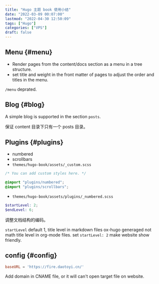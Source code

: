 ```yaml
---
title: "Hugo 主题 book 使用小结"
date: "2022-03-09 00:07:00"
lastmod: "2022-04-30 12:50:09"
tags: ["Hugo"]
categories: ["VPS"]
draft: false
---
```


## Menu {#menu}

-   Render pages from the content/docs section as a menu in a tree structure.
-   set title and weight in the front matter of pages to adjust the order and titles in the menu.

`/menu` deprated.


## Blog {#blog}

A simple blog is supported in the section `posts`.

保证 content 目录下只有一个 posts 目录。


## Plugins {#plugins}

-   numbered
-   scrollbars
-   `themes/hugo-book/assets/_custom.scss`

<!--listend-->

```scss
/* You can add custom styles here. */

@import "plugins/numbered";
@import "plugins/scrollbars";
```

-   `themes/hugo-book/assets/plugins/_numbered.scss`

<!--listend-->

```scss
$startLevel: 2;
$endLevel: 6;
```

调整文档结构的编码。

`startLevel` default 1, title level in markdown files ox-hugo generaged not math title level in org-mode files.  set `startLevel: 2` make website show friendly.


## config {#config}

```toml
baseURL = 'https://fire.daotoyi.cn/'
```

Add domain in CNAME file, or it will can't open target file on website.